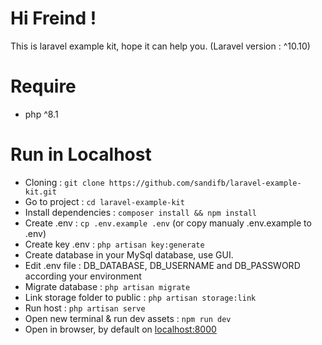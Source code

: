 # Hi Freind !
This is laravel example kit, hope it can help you. (Laravel version : ^10.10)

# Require
- php ^8.1

# Run in Localhost
- Cloning  : `git clone https://github.com/sandifb/laravel-example-kit.git`
- Go to project  : `cd laravel-example-kit`
- Install dependencies : `composer install && npm install`
- Create .env   : `cp .env.example .env` (or copy manualy .env.example to .env)
- Create key .env   : `php artisan key:generate`
- Create database in your MySql database, use GUI.
- Edit .env file : DB_DATABASE, DB_USERNAME and DB_PASSWORD according your environment
- Migrate database   : `php artisan migrate`
- Link storage folder to public   : `php artisan storage:link`
- Run host : `php artisan serve`
- Open new terminal & run dev assets : `npm run dev`
- Open in browser, by default on [localhost:8000](http://localhost:8000)
